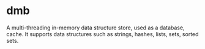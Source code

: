 # dmb
A multi-threading in-memory data structure store, used as a database, cache. It supports data structures such as strings, hashes, lists, sets, sorted sets.

